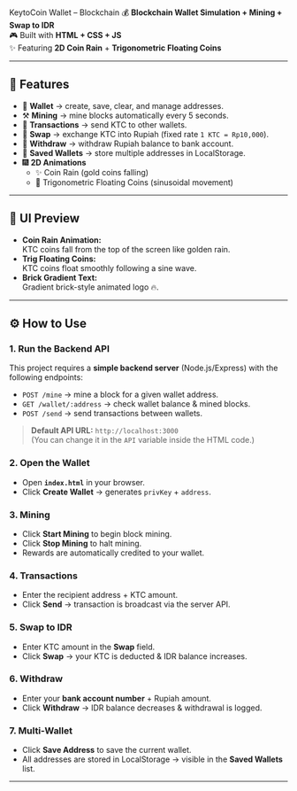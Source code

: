 KeytoCoin Wallet – Blockchain
💰 **Blockchain Wallet Simulation + Mining + Swap to IDR**  
🎮 Built with **HTML + CSS + JS**  
✨ Featuring **2D Coin Rain** + **Trigonometric Floating Coins**  

---

## 🚀 Features
- 🔐 **Wallet** → create, save, clear, and manage addresses.
- ⚒️ **Mining** → mine blocks automatically every 5 seconds.
- 💸 **Transactions** → send KTC to other wallets.
- 🔄 **Swap** → exchange KTC into Rupiah (fixed rate `1 KTC = Rp10,000`).
- 🏦 **Withdraw** → withdraw Rupiah balance to bank account.
- 📂 **Saved Wallets** → store multiple addresses in LocalStorage.
- 🎆 **2D Animations**  
  - ✨ Coin Rain (gold coins falling)  
  - 🌊 Trigonometric Floating Coins (sinusoidal movement)

---

## 📸 UI Preview
- **Coin Rain Animation:**  
  KTC coins fall from the top of the screen like golden rain.  
- **Trig Floating Coins:**  
  KTC coins float smoothly following a sine wave.  
- **Brick Gradient Text:**  
  Gradient brick-style animated logo 🔥.  

---

## ⚙️ How to Use

### 1. Run the Backend API
This project requires a **simple backend server** (Node.js/Express) with the following endpoints:

- `POST /mine` → mine a block for a given wallet address.  
- `GET /wallet/:address` → check wallet balance & mined blocks.  
- `POST /send` → send transactions between wallets.  

> **Default API URL:** `http://localhost:3000`  
> (You can change it in the `API` variable inside the HTML code.)

### 2. Open the Wallet
- Open **`index.html`** in your browser.  
- Click **Create Wallet** → generates `privKey` + `address`.  

### 3. Mining
- Click **Start Mining** to begin block mining.  
- Click **Stop Mining** to halt mining.  
- Rewards are automatically credited to your wallet.

### 4. Transactions
- Enter the recipient address + KTC amount.  
- Click **Send** → transaction is broadcast via the server API.

### 5. Swap to IDR
- Enter KTC amount in the **Swap** field.  
- Click **Swap** → your KTC is deducted & IDR balance increases.  

### 6. Withdraw
- Enter your **bank account number** + Rupiah amount.  
- Click **Withdraw** → IDR balance decreases & withdrawal is logged.

### 7. Multi-Wallet
- Click **Save Address** to save the current wallet.  
- All addresses are stored in LocalStorage → visible in the **Saved Wallets** list.

---
